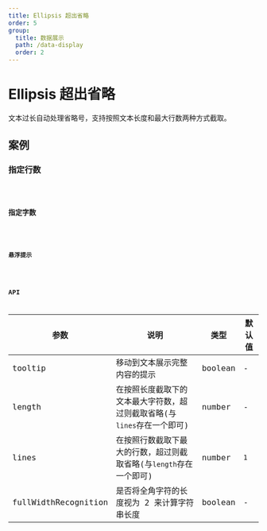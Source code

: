 ```yaml
---
title: Ellipsis 超出省略
order: 5
group:
  title: 数据展示
  path: /data-display
  order: 2
---
```


# Ellipsis 超出省略

文本过长自动处理省略号，支持按照文本长度和最大行数两种方式截取。

## 案例

### 指定行数

<code src="./demo/demo1.tsx" />

### 指定字数

<code src="./demo/demo2.tsx" />

### 悬浮提示

<code src="./demo/demo3.tsx" />

## API

| 参数                 | 说明                                                                    | 类型    | 默认值 |
| -------------------- | ----------------------------------------------------------------------- | ------- | ------ |
| tooltip              | 移动到文本展示完整内容的提示                                            | boolean | -      |
| length               | 在按照长度截取下的文本最大字符数，超过则截取省略(与`lines`存在一个即可) | number  | -      |
| lines                | 在按照行数截取下最大的行数，超过则截取省略(与`length`存在一个即可)      | number  | `1`    |
| fullWidthRecognition | 是否将全角字符的长度视为 2 来计算字符串长度                             | boolean | -      |
